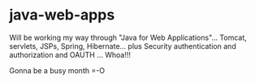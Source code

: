 # java-web-apps
Will be working my way through "Java for Web Applications"... Tomcat, servlets, JSPs, Spring, Hibernate... plus Security authentication and authorization and OAUTH ... Whoa!!!

Gonna be a busy month =-O
